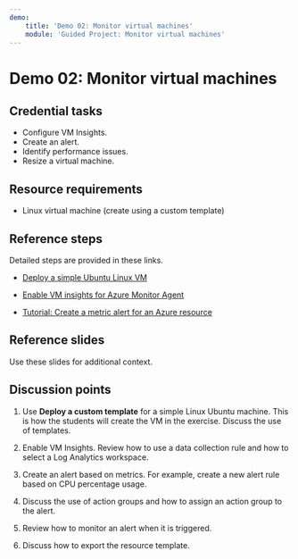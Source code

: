 ```yaml
---
demo:
    title: 'Demo 02: Monitor virtual machines'
    module: 'Guided Project: Monitor virtual machines'
---
```


# Demo 02: Monitor virtual machines

## Credential tasks

+ Configure VM Insights.
+ Create an alert.  
+ Identify performance issues. 
+ Resize a virtual machine. 

## Resource requirements

+ Linux virtual machine (create using a custom template)
  
## Reference steps

Detailed steps are provided in these links.

+ [Deploy a simple Ubuntu Linux VM](https://learn.microsoft.com/azure/virtual-machines/linux/quick-create-template)
  
+ [Enable VM insights for Azure Monitor Agent](https://learn.microsoft.com/azure/azure-monitor/vm/vminsights-enable-portal#enable-vm-insights-for-azure-monitor-agent) 

+ [Tutorial: Create a metric alert for an Azure resource](https://learn.microsoft.com/azure/azure-monitor/alerts/alerts-create-metric-alert-rule)


## Reference slides

Use these slides for additional context.


## Discussion points

1. Use **Deploy a custom template** for a simple Linux Ubuntu machine. This is how the students will create the VM in the exercise. Discuss the use of templates. 

1. Enable VM Insights. Review how to use a data collection rule and how to select a Log Analytics workspace. 

1. Create an alert based on metrics. For example, create a new alert rule based on CPU percentage usage.

1. Discuss the use of action groups and how to assign an action group to the alert. 

1. Review how to monitor an alert when it is triggered.

1. Discuss how to export the resource template. 
